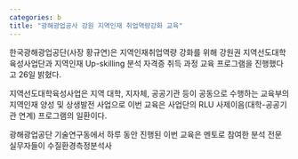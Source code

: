 ```yaml
---
categories: b
title: "광해광업공사 강원 지역인재 취업역량강화 교육"
---
```







한국광해광업공단(사장 황규연)은 지역인재취업역량 강화를 위해 강원권 지역선도대학육성사업단과 지역인재 Up-skilling 분석 자격증 취득 과정 교육 프로그램을 진행했다고 26일 밝혔다. &nbsp;

지역선도대학육성사업은 지역 대학, 지자체, 공공기관 등이 공동으로 수행하는 교육부의 지역인재 양성 및 상생발전 사업으로 이번 교육은 사업단의 RLU 사제이음(대학-공공기관 연계) 프로그램의 일환이다.&nbsp;

광해광업공단 기술연구동에서 하루 동안 진행된 이번 교육은 멘토로 참여한 분석 전문 실무자들이 수질환경측정분석사 